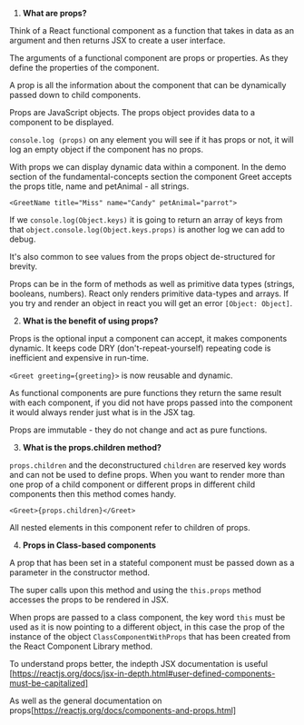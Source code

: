 1. __What are props?__

Think of a React functional component as a function that takes in data as an argument and then returns JSX to create a user interface.

The arguments of a functional component are props or properties. As they define the properties of the component.

A prop is all the information about the component that can be dynamically passed down to child components.

Props are JavaScript objects. The props object provides data to a component to be displayed. 

```console.log (props)``` on any element you will see if it has props or not, it will log an empty object if the component has no props.

With props we can display dynamic data within a component. In the demo section of the fundamental-concepts section the component Greet accepts the props title, name and petAnimal - all strings.

```
<GreetName title="Miss" name="Candy" petAnimal="parrot">
```

If we ```console.log(Object.keys)``` it is going to return an array of keys from that ```object.console.log(Object.keys.props)``` is another log we can add to debug.

It's also common to see values from the props object de-structured for brevity. 

Props can be in the form of methods as well as primitive data types (strings, booleans, numbers). React only renders primitive data-types and arrays. If you try and render an object in react you will get an error ```[Object: Object]```. 

2. __What is the benefit of using props?__

Props is the optional input a component can accept, it makes components dynamic. It keeps code DRY (don't-repeat-yourself) repeating code is inefficient and expensive in run-time.

```<Greet greeting={greeting}>``` is now reusable and dynamic. 

As functional components are pure functions they return the same result with each component, if you did not have props passed into the component it would always render just what is in the JSX tag.

Props are immutable - they do not change and act as pure functions.

3. __What is the props.children method?__

`props.children` and the deconstructured `children` are reserved key words and can not be used to define props. When you want to render more than one prop of a child component or different props in different child components then this method comes handy.

```<Greet>{props.children}</Greet>```

All nested elements in this component refer to children of props.

4. __Props in Class-based components__

A prop that has been set in a stateful component must be passed down as a parameter in the constructor method.

The super calls upon this method and using the `this.props` method accesses the props to be rendered in JSX.

When props are passed to a class component, the key word `this` must be used as it is now pointing to a different object, in this case the prop of the instance of the object `ClassComponentWithProps` that has been created from the React Component Library method.


To understand props better, the indepth JSX documentation is useful [https://reactjs.org/docs/jsx-in-depth.html#user-defined-components-must-be-capitalized]


As well as the general documentation on props[https://reactjs.org/docs/components-and-props.html]
